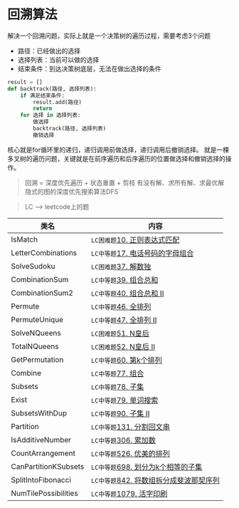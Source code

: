 # 回溯算法  

解决一个回溯问题，实际上就是一个决策树的遍历过程，需要考虑3个问题
* 路径：已经做出的选择
* 选择列表：当前可以做的选择
* 结束条件：到达决策树底层，无法在做出选择的条件
```python
result = []
def backtrack(路径, 选择列表):
    if 满足结束条件:
        result.add(路径)
        return
    for 选择 in 选择列表:
        做选择
        backtrack(路径, 选择列表)
        撤销选择
```
核心就是for循环里的递归，递归调用前做选择，递归调用后撤销选择。
就是一棵多叉树的遍历问题，关键就是在前序遍历和后序遍历的位置做选择和撤销选择的操作。

> 回溯 = 深度优先遍历 + 状态重置 + 剪枝
> 有没有解、求所有解、求最优解
> 隐式的图的深度优先搜索算法DFS

> LC --> leetcode上的题

类名|内容
---|---
IsMatch | `LC困难题`[10. 正则表达式匹配](https://leetcode-cn.com/problems/regular-expression-matching/)
LetterCombinations | `LC中等题`[17. 电话号码的字母组合](https://leetcode-cn.com/problems/letter-combinations-of-a-phone-number/)
SolveSudoku | `LC困难题`[37. 解数独](https://leetcode-cn.com/problems/sudoku-solver/)
CombinationSum | `LC中等题`[39. 组合总和](https://leetcode-cn.com/problems/combination-sum/)
CombinationSum2 | `LC中等题`[40. 组合总和 II](https://leetcode-cn.com/problems/combination-sum-ii/)
Permute | `LC中等题`[46. 全排列](https://leetcode-cn.com/problems/permutations/)
PermuteUnique | `LC中等题`[47. 全排列 II](https://leetcode-cn.com/problems/permutations-ii/)
SolveNQueens | `LC困难题`[51. N皇后](https://leetcode-cn.com/problems/n-queens/)
TotalNQueens | `LC困难题`[52. N皇后 II](https://leetcode-cn.com/problems/n-queens-ii/)
GetPermutation | `LC中等题`[60. 第k个排列](https://leetcode-cn.com/problems/permutation-sequence/)
Combine | `LC中等题`[77. 组合](https://leetcode-cn.com/problems/combinations/)
Subsets | `LC中等题`[78. 子集](https://leetcode-cn.com/problems/subsets/)
Exist | `LC中等题`[79. 单词搜索](https://leetcode-cn.com/problems/word-search/)
SubsetsWithDup | `LC中等题`[90. 子集 II](https://leetcode-cn.com/problems/subsets-ii/)
Partition | `LC中等题`[131. 分割回文串](https://leetcode-cn.com/problems/palindrome-partitioning/)
IsAdditiveNumber | `LC中等题`[306. 累加数](https://leetcode-cn.com/problems/additive-number/)
CountArrangement | `LC中等题`[526. 优美的排列](https://leetcode-cn.com/problems/beautiful-arrangement/)
CanPartitionKSubsets | `LC中等题`[698. 划分为k个相等的子集](https://leetcode-cn.com/problems/partition-to-k-equal-sum-subsets/comments/)
SplitIntoFibonacci | `LC中等题`[842. 将数组拆分成斐波那契序列](https://leetcode-cn.com/problems/split-array-into-fibonacci-sequence/)
NumTilePossibilities | `LC中等题`[1079. 活字印刷](https://leetcode-cn.com/problems/letter-tile-possibilities/)
